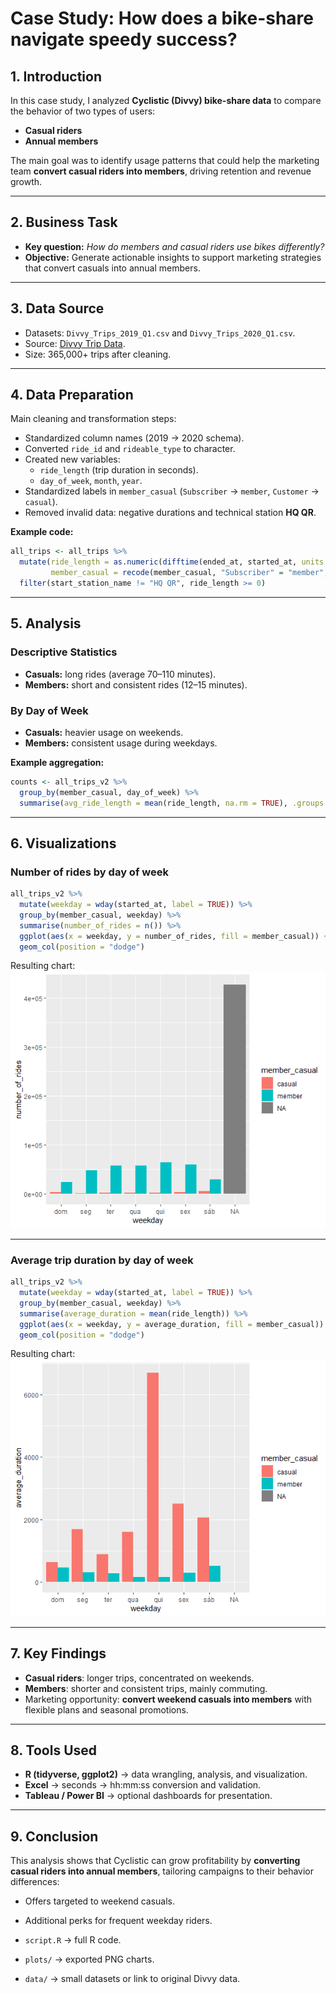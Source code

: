 # Case Study: How does a bike-share navigate speedy success?

## 1. Introduction
In this case study, I analyzed **Cyclistic (Divvy) bike-share data** to compare the behavior of two types of users:  
- **Casual riders**  
- **Annual members**  

The main goal was to identify usage patterns that could help the marketing team **convert casual riders into members**, driving retention and revenue growth.  

---

## 2. Business Task
- **Key question:** *How do members and casual riders use bikes differently?*  
- **Objective:** Generate actionable insights to support marketing strategies that convert casuals into annual members.  

---

## 3. Data Source
- Datasets: `Divvy_Trips_2019_Q1.csv` and `Divvy_Trips_2020_Q1.csv`.  
- Source: [Divvy Trip Data](https://divvy-tripdata.s3.amazonaws.com/index.html).  
- Size: 365,000+ trips after cleaning.  

---

## 4. Data Preparation
Main cleaning and transformation steps:  
- Standardized column names (2019 → 2020 schema).  
- Converted `ride_id` and `rideable_type` to character.  
- Created new variables:  
  - `ride_length` (trip duration in seconds).  
  - `day_of_week`, `month`, `year`.  
- Standardized labels in `member_casual` (`Subscriber` → `member`, `Customer` → `casual`).  
- Removed invalid data: negative durations and technical station **HQ QR**.  

**Example code:**
```r
all_trips <- all_trips %>%
  mutate(ride_length = as.numeric(difftime(ended_at, started_at, units = "secs")),
         member_casual = recode(member_casual, "Subscriber" = "member", "Customer" = "casual")) %>%
  filter(start_station_name != "HQ QR", ride_length >= 0)
```

---

## 5. Analysis
### Descriptive Statistics
- **Casuals:** long rides (average 70–110 minutes).  
- **Members:** short and consistent rides (12–15 minutes).  

### By Day of Week
- **Casuals:** heavier usage on weekends.  
- **Members:** consistent usage during weekdays.  

**Example aggregation:**
```r
counts <- all_trips_v2 %>% 
  group_by(member_casual, day_of_week) %>% 
  summarise(avg_ride_length = mean(ride_length, na.rm = TRUE), .groups = "drop")
```

---

## 6. Visualizations  

### Number of rides by day of week
```r
all_trips_v2 %>% 
  mutate(weekday = wday(started_at, label = TRUE)) %>% 
  group_by(member_casual, weekday) %>% 
  summarise(number_of_rides = n()) %>% 
  ggplot(aes(x = weekday, y = number_of_rides, fill = member_casual)) +
  geom_col(position = "dodge")
```
Resulting chart:  
![Number of rides](number_of_rides.png) 


---

### Average trip duration by day of week
```r
all_trips_v2 %>% 
  mutate(weekday = wday(started_at, label = TRUE)) %>% 
  group_by(member_casual, weekday) %>% 
  summarise(average_duration = mean(ride_length)) %>% 
  ggplot(aes(x = weekday, y = average_duration, fill = member_casual)) +
  geom_col(position = "dodge")
```
Resulting chart:  
![Average Duration](average_duration.png) 

---

## 7. Key Findings
- **Casual riders**: longer trips, concentrated on weekends.  
- **Members**: shorter and consistent trips, mainly commuting.  
- Marketing opportunity: **convert weekend casuals into members** with flexible plans and seasonal promotions.  

---

## 8. Tools Used
- **R (tidyverse, ggplot2)** → data wrangling, analysis, and visualization.  
- **Excel** → seconds → hh:mm:ss conversion and validation.  
- **Tableau / Power BI** → optional dashboards for presentation.  

---

## 9. Conclusion
This analysis shows that Cyclistic can grow profitability by **converting casual riders into annual members**, tailoring campaigns to their behavior differences:  
- Offers targeted to weekend casuals.  
- Additional perks for frequent weekday riders.  


- `script.R` → full R code.  
- `plots/` → exported PNG charts.  
- `data/` → small datasets or link to original Divvy data.  
